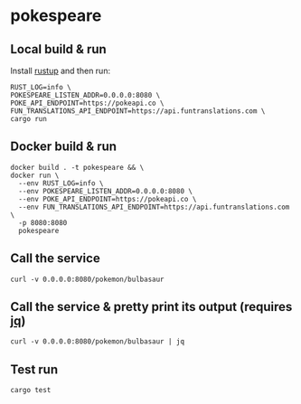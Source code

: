 # pokespeare

## Local build & run
Install [rustup](https://rustup.rs/) and then run:
```
RUST_LOG=info \
POKESPEARE_LISTEN_ADDR=0.0.0.0:8080 \
POKE_API_ENDPOINT=https://pokeapi.co \
FUN_TRANSLATIONS_API_ENDPOINT=https://api.funtranslations.com \
cargo run
```

## Docker build & run
```
docker build . -t pokespeare && \
docker run \
  --env RUST_LOG=info \
  --env POKESPEARE_LISTEN_ADDR=0.0.0.0:8080 \
  --env POKE_API_ENDPOINT=https://pokeapi.co \
  --env FUN_TRANSLATIONS_API_ENDPOINT=https://api.funtranslations.com \
  -p 8080:8080
  pokespeare
```

## Call the service
`curl -v 0.0.0.0:8080/pokemon/bulbasaur`

## Call the service & pretty print its output (requires [jq](https://stedolan.github.io/jq/download/))
`curl -v 0.0.0.0:8080/pokemon/bulbasaur | jq`

## Test run
```
cargo test
```
